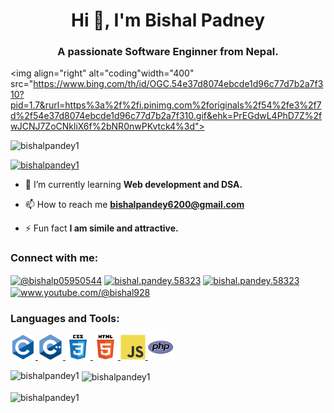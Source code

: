 <h1 align="center">Hi 👋, I'm Bishal Padney</h1>
<h3 align="center">A passionate Software Enginner from Nepal.</h3>

<img align="right" alt="coding"width="400" src="https://www.bing.com/th/id/OGC.54e37d8074ebcde1d96c77d7b2a7f310?pid=1.7&rurl=https%3a%2f%2fi.pinimg.com%2foriginals%2f54%2fe3%2f7d%2f54e37d8074ebcde1d96c77d7b2a7f310.gif&ehk=PrEGdwL4PhD7Z%2fwJCNJ7ZoCNkliX6f%2bNR0nwPKvtck4%3d">


<p align="left"> <img src="https://komarev.com/ghpvc/?username=bishalpandey1&label=Profile%20views&color=0e75b6&style=flat" alt="bishalpandey1" /> </p>

<p align="left"> <a href="https://github.com/ryo-ma/github-profile-trophy"><img src="https://github-profile-trophy.vercel.app/?username=bishalpandey1" alt="bishalpandey1" /></a> </p>

- 🌱 I’m currently learning **Web development and DSA.**

- 📫 How to reach me **bishalpandey6200@gmail.com**

- ⚡ Fun fact **I am simile and attractive.**

<h3 align="left">Connect with me:</h3>
<p align="left">
<a href="https://twitter.com/@bishalp05950544" target="blank"><img align="center" src="https://raw.githubusercontent.com/rahuldkjain/github-profile-readme-generator/master/src/images/icons/Social/twitter.svg" alt="@bishalp05950544" height="30" width="40" /></a>
<a href="https://fb.com/bishal.pandey.58323" target="blank"><img align="center" src="https://raw.githubusercontent.com/rahuldkjain/github-profile-readme-generator/master/src/images/icons/Social/facebook.svg" alt="bishal.pandey.58323" height="30" width="40" /></a>
<a href="https://instagram.com/bishal.pandey.58323" target="blank"><img align="center" src="https://raw.githubusercontent.com/rahuldkjain/github-profile-readme-generator/master/src/images/icons/Social/instagram.svg" alt="bishal.pandey.58323" height="30" width="40" /></a>
<a href="https://www.youtube.com/c/www.youtube.com/@bishal928" target="blank"><img align="center" src="https://raw.githubusercontent.com/rahuldkjain/github-profile-readme-generator/master/src/images/icons/Social/youtube.svg" alt="www.youtube.com/@bishal928" height="30" width="40" /></a>
</p>

<h3 align="left">Languages and Tools:</h3>
<p align="left"> <a href="https://www.cprogramming.com/" target="_blank" rel="noreferrer"> <img src="https://raw.githubusercontent.com/devicons/devicon/master/icons/c/c-original.svg" alt="c" width="40" height="40"/> </a> <a href="https://www.w3schools.com/cpp/" target="_blank" rel="noreferrer"> <img src="https://raw.githubusercontent.com/devicons/devicon/master/icons/cplusplus/cplusplus-original.svg" alt="cplusplus" width="40" height="40"/> </a> <a href="https://www.w3schools.com/css/" target="_blank" rel="noreferrer"> <img src="https://raw.githubusercontent.com/devicons/devicon/master/icons/css3/css3-original-wordmark.svg" alt="css3" width="40" height="40"/> </a> <a href="https://www.w3.org/html/" target="_blank" rel="noreferrer"> <img src="https://raw.githubusercontent.com/devicons/devicon/master/icons/html5/html5-original-wordmark.svg" alt="html5" width="40" height="40"/> </a> <a href="https://developer.mozilla.org/en-US/docs/Web/JavaScript" target="_blank" rel="noreferrer"> <img src="https://raw.githubusercontent.com/devicons/devicon/master/icons/javascript/javascript-original.svg" alt="javascript" width="40" height="40"/> </a> <a href="https://www.php.net" target="_blank" rel="noreferrer"> <img src="https://raw.githubusercontent.com/devicons/devicon/master/icons/php/php-original.svg" alt="php" width="40" height="40"/> </a> </p>

<p><img align="left" src="https://github-readme-stats.vercel.app/api/top-langs?username=bishalpandey1&show_icons=true&locale=en&layout=compact" alt="bishalpandey1" /></p>

<p>&nbsp;<img align="center" src="https://github-readme-stats.vercel.app/api?username=bishalpandey1&show_icons=true&locale=en" alt="bishalpandey1" /></p>

<p><img align="center" src="https://github-readme-streak-stats.herokuapp.com/?user=bishalpandey1&" alt="bishalpandey1" /></p>
